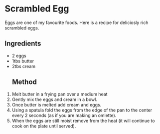 <html>
	<head>
		<title>Scrambled Egg Recipe</title>
	</head>
	<body>
		<h1>Scrambled Egg</h1>
		<p>Eggs are one of my favourite foods. Here is a recipe for deliciosly rich scrambled eggs.</p>
		<h2>Ingredients</h2>
		<ul>
		<li>2 eggs</li>
		<li>1tbs butter</li>
		<li>2tbs cream</li>
		<h2>Method</h2>
		</ul>
		<ol>
		<li>Melt butter in a frying pan over a medium heat</li>
		<li>Gently mix the eggs and cream in a bowl.</li>
		<li>Once butter is melted add cream and eggs.</li>
		<li>Using a spatula fold the eggs from the edge of the pan to the center every 2 seconds (as if you are making an        omlette).</li>
		<li>When the eggs are still moist remove from the heat (it will continue to cook on the plate until served).</li>
		</ol></body>
	
</html>
